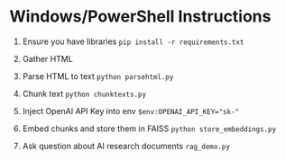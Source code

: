 # Windows/PowerShell Instructions

1. Ensure you have libraries
``pip install -r requirements.txt
``
2. Gather HTML

3. Parse HTML to text
``python parsehtml.py``

4. Chunk text
``python chunktexts.py``

5. Inject OpenAI API Key into env
``$env:OPENAI_API_KEY="sk-"``

6. Embed chunks and store them in FAISS
``python store_embeddings.py``

7. Ask question about AI research documents
``rag_demo.py``